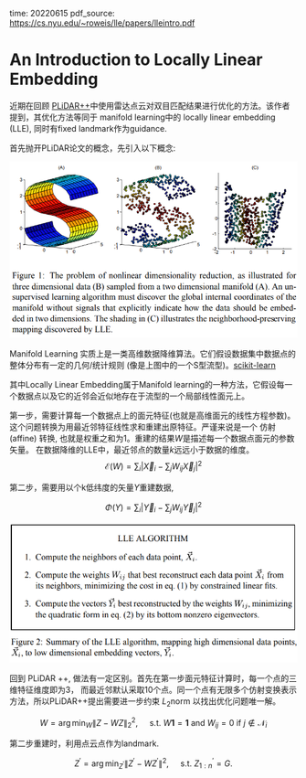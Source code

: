 time: 20220615
pdf_source: https://cs.nyu.edu/~roweis/lle/papers/lleintro.pdf

# An Introduction to Locally Linear Embedding

近期在回顾 [PLiDAR++](../3dDetection/RecentCollectionForStereo3D.md)中使用雷达点云对双目匹配结果进行优化的方法。该作者提到，其优化方法等同于 manifold learning中的 locally linear embedding (LLE), 同时有fixed landmark作为guidance. 

首先抛开PLiDAR论文的概念，先引入以下概念:

![image](res/LLE_reduction_example.png)

Manifold Learning 实质上是一类高维数据降维算法。它们假设数据集中数据点的整体分布有一定的几何/统计规则 (像是上图中的一个S型流型)。[scikit-learn](https://scikit-learn.org/stable/modules/manifold.html#:~:text=Manifold%20learning%20is%20an%20approach,sets%20is%20only%20artificially%20high.)

其中Locally Linear Embedding属于Manifold learning的一种方法，它假设每一个数据点以及它的近邻会近似地存在于流型的一个局部线性面元上。

第一步，需要计算每一个数据点上的面元特征(也就是高维面元的线性方程参数)。这个问题转换为用最近邻特征线性求和重建出原特征。严谨来说是一个 仿射(affine) 转换, 也就是权重之和为1。重建的结果$W$是描述每一个数据点面元的参数矢量。 在数据降维的LLE中，最近邻点的数量$k$远远小于数据的维度。
$$
\mathcal{E}(W)=\sum_{i}\left|\vec{X}_{i}-\sum_{j} W_{i j} \vec{X}_{j}\right|^{2}
$$

第二步，需要用以个k低纬度的矢量$Y$重建数据,

$$
\Phi(Y)=\sum_{i}\left|\vec{Y}_{i}-\sum_{j} W_{i j} \vec{Y}_{j}\right|^{2}
$$

![image](res/LLE_algorithm.png)


回到 PLiDAR ++, 做法有一定区别。首先在第一步面元特征计算时，每一个点的三维特征维度即为3， 而最近邻默认采取10个点。同一个点有无限多个仿射变换表示方法，所以PLiDAR++提出需要进一步约束 $L_2$norm 以找出优化问题唯一解。

$$
W=\arg \min _{W}\|Z-W Z\|_{2}^{2}, \quad \text { s.t. } W \mathbf{1}=\mathbf{1} \text { and } W_{i j}=0 \text { if } j \notin \mathcal{N}_{i}
$$

第二步重建时，利用点云点作为landmark.

$$
Z^{\prime}=\arg \min _{Z^{\prime}}\left\|Z^{\prime}-W Z^{\prime}\right\|^{2}, \quad \text { s.t. } Z_{1: n}^{\prime}=G \text {. }
$$





